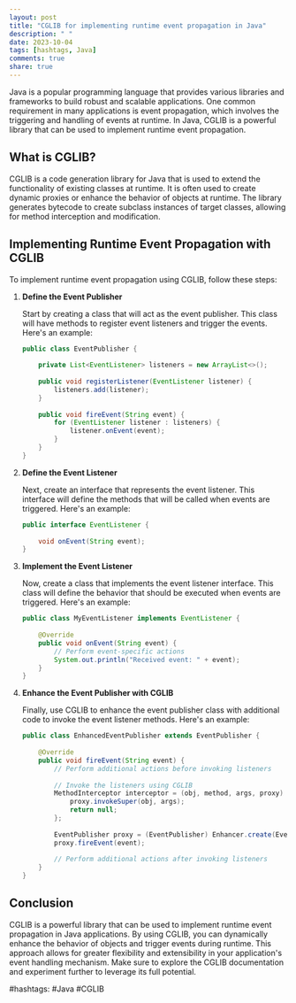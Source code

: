 ```yaml
---
layout: post
title: "CGLIB for implementing runtime event propagation in Java"
description: " "
date: 2023-10-04
tags: [hashtags, Java]
comments: true
share: true
---
```


Java is a popular programming language that provides various libraries and frameworks to build robust and scalable applications. One common requirement in many applications is event propagation, which involves the triggering and handling of events at runtime. In Java, CGLIB is a powerful library that can be used to implement runtime event propagation.

## What is CGLIB?

CGLIB is a code generation library for Java that is used to extend the functionality of existing classes at runtime. It is often used to create dynamic proxies or enhance the behavior of objects at runtime. The library generates bytecode to create subclass instances of target classes, allowing for method interception and modification.

## Implementing Runtime Event Propagation with CGLIB

To implement runtime event propagation using CGLIB, follow these steps:

1. **Define the Event Publisher**

   Start by creating a class that will act as the event publisher. This class will have methods to register event listeners and trigger the events. Here's an example:

   ```java
   public class EventPublisher {
       
       private List<EventListener> listeners = new ArrayList<>();
       
       public void registerListener(EventListener listener) {
           listeners.add(listener);
       }
       
       public void fireEvent(String event) {
           for (EventListener listener : listeners) {
               listener.onEvent(event);
           }
       }
   }
   ```

2. **Define the Event Listener**

   Next, create an interface that represents the event listener. This interface will define the methods that will be called when events are triggered. Here's an example:

   ```java
   public interface EventListener {
       
       void onEvent(String event);
   }
   ```

3. **Implement the Event Listener**

   Now, create a class that implements the event listener interface. This class will define the behavior that should be executed when events are triggered. Here's an example:

   ```java
   public class MyEventListener implements EventListener {
       
       @Override
       public void onEvent(String event) {
           // Perform event-specific actions
           System.out.println("Received event: " + event);
       }
   }
   ```

4. **Enhance the Event Publisher with CGLIB**

   Finally, use CGLIB to enhance the event publisher class with additional code to invoke the event listener methods. Here's an example:

   ```java
   public class EnhancedEventPublisher extends EventPublisher {
       
       @Override
       public void fireEvent(String event) {
           // Perform additional actions before invoking listeners
           
           // Invoke the listeners using CGLIB
           MethodInterceptor interceptor = (obj, method, args, proxy) -> {
               proxy.invokeSuper(obj, args);
               return null;
           };
           
           EventPublisher proxy = (EventPublisher) Enhancer.create(EventPublisher.class, interceptor);
           proxy.fireEvent(event);
           
           // Perform additional actions after invoking listeners
       }
   }
   ```

## Conclusion

CGLIB is a powerful library that can be used to implement runtime event propagation in Java applications. By using CGLIB, you can dynamically enhance the behavior of objects and trigger events during runtime. This approach allows for greater flexibility and extensibility in your application's event handling mechanism. Make sure to explore the CGLIB documentation and experiment further to leverage its full potential. 

#hashtags: #Java #CGLIB
